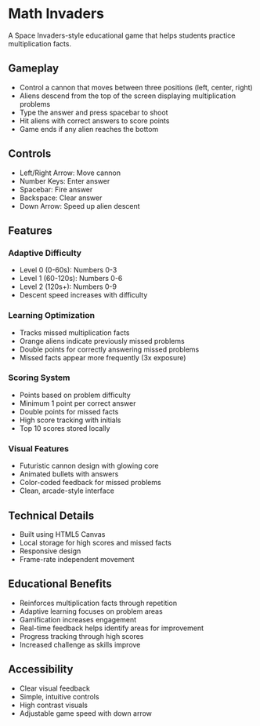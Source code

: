  # Math Invaders

A Space Invaders-style educational game that helps students practice multiplication facts.

## Gameplay

- Control a cannon that moves between three positions (left, center, right)
- Aliens descend from the top of the screen displaying multiplication problems
- Type the answer and press spacebar to shoot
- Hit aliens with correct answers to score points
- Game ends if any alien reaches the bottom

## Controls

- Left/Right Arrow: Move cannon
- Number Keys: Enter answer
- Spacebar: Fire answer
- Backspace: Clear answer
- Down Arrow: Speed up alien descent

## Features

### Adaptive Difficulty
- Level 0 (0-60s): Numbers 0-3
- Level 1 (60-120s): Numbers 0-6
- Level 2 (120s+): Numbers 0-9
- Descent speed increases with difficulty

### Learning Optimization
- Tracks missed multiplication facts
- Orange aliens indicate previously missed problems
- Double points for correctly answering missed problems
- Missed facts appear more frequently (3x exposure)

### Scoring System
- Points based on problem difficulty
- Minimum 1 point per correct answer
- Double points for missed facts
- High score tracking with initials
- Top 10 scores stored locally

### Visual Features
- Futuristic cannon design with glowing core
- Animated bullets with answers
- Color-coded feedback for missed problems
- Clean, arcade-style interface

## Technical Details

- Built using HTML5 Canvas
- Local storage for high scores and missed facts
- Responsive design
- Frame-rate independent movement

## Educational Benefits

- Reinforces multiplication facts through repetition
- Adaptive learning focuses on problem areas
- Gamification increases engagement
- Real-time feedback helps identify areas for improvement
- Progress tracking through high scores
- Increased challenge as skills improve

## Accessibility

- Clear visual feedback
- Simple, intuitive controls
- High contrast visuals
- Adjustable game speed with down arrow
